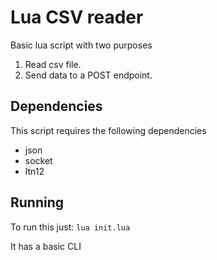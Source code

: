 # Lua CSV reader

Basic lua script with two purposes
1. Read csv file.
2. Send data to a POST endpoint.

## Dependencies
This script requires the following dependencies

- json
- socket
- ltn12

## Running
To run this just:
```lua init.lua```

It has a basic CLI
